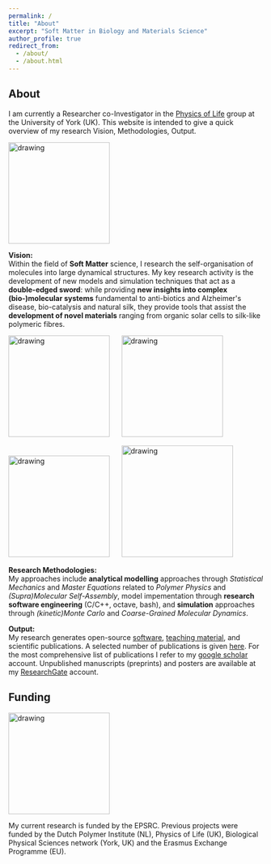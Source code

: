 ```yaml
---
permalink: /
title: "About"
excerpt: "Soft Matter in Biology and Materials Science"
author_profile: true
redirect_from: 
  - /about/
  - /about.html
---
```




About
----

I am currently a Researcher co-Investigator in the [Physics of Life](https://www.york.ac.uk/physics/research/physics-of-life/) group at the University of York (UK). This website is intended to give a quick overview of my research Vision, Methodologies, Output.

<img src="https://charleyschaefer.github.io/images/PoL-logo-tall-800x400.jpeg" alt="drawing" width="200"/>

**Vision:**   
Within the field of **Soft Matter** science, I research the self-organisation of molecules into large dynamical structures. My key research activity is the development of new models and simulation techniques that act as a **double-edged sword**: while providing **new insights into complex (bio-)molecular systems** fundamental to anti-biotics and Alzheimer's disease, bio-catalysis and natural silk, they provide tools that assist the **development of novel materials** ranging from organic solar cells to silk-like polymeric fibres.

 [<img src="https://charleyschaefer.github.io/files/CoverSoftMatter2018.png" alt="drawing" width="200"/>](https://doi.org/10.1039/C8SM00943K)     &nbsp;&nbsp;&nbsp;&nbsp; [<img src="https://charleyschaefer.github.io/files/CoverSoftMatter2019.png" alt="drawing" width="200"/>](https://doi.org/10.1039/C9SM01344J)  
 
 [<img src="https://charleyschaefer.github.io/images/CoverJPCLett.jpeg" alt="drawing" width="200"/>](https://doi.org/10.1039/C9SM01344J)   &nbsp;&nbsp;&nbsp;&nbsp; [<img src="https://charleyschaefer.github.io/images/silk.png" alt="drawing" width="220"/>](https://pubs.acs.org/doi/abs/10.1021/acs.macromol.9b02630)
 
**Research Methodologies:**  
My approaches include **analytical modelling** approaches through *Statistical Mechanics* and *Master Equations* related to *Polymer Physics* and *(Supra)Molecular Self-Assembly*, model impementation through **research software engineering** (C/C++, octave, bash), and **simulation** approaches through *(kinetic)Monte Carlo* and *Coarse-Grained Molecular Dynamics*.

**Output:**  
My research generates  open-source [software](https://charleyschaefer.github.io/software/),  [teaching material](https://charleyschaefer.github.io/teaching/), and scientific publications. A selected number of publications is given [here](https://charleyschaefer.github.io/publications/).
For the most comprehensive list of publications I refer to my [google scholar](https://scholar.google.co.uk/citations?user=SKHIHrEAAAAJ&hl=nl) account.
Unpublished manuscripts (preprints) and posters are available at my [ResearchGate](https://www.researchgate.net/profile/Charley_Schaefer2) account.


Funding
----

<img src="https://www.ncl.ac.uk/media/wwwnclacuk/facultyofsage/logos/epsrc.png" alt="drawing" width="200"/>

My current research is funded by the EPSRC. Previous projects were funded by the Dutch Polymer Institute (NL), Physics of Life (UK), Biological Physical Sciences network (York, UK) and the Erasmus Exchange Programme (EU). 


